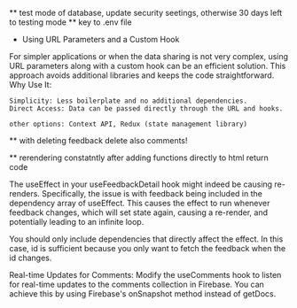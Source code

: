 ** test mode of database, update security seetings, otherwise 30 days left to testing mode
** key to .env file

* Using URL Parameters and a Custom Hook

For simpler applications or when the data sharing is not very complex, using URL parameters along with a custom hook can be an efficient solution. This approach avoids additional libraries and keeps the code straightforward.
Why Use It:

    Simplicity: Less boilerplate and no additional dependencies.
    Direct Access: Data can be passed directly through the URL and hooks.

    other options: Context API, Redux (state management library)

** with deleting feedback delete also comments!

** rerendering constatntly after adding functions directly to html return code

The useEffect in your useFeedbackDetail hook might indeed be causing re-renders. Specifically, the issue is with feedback being included in the dependency array of useEffect. This causes the effect to run whenever feedback changes, which will set state again, causing a re-render, and potentially leading to an infinite loop.

You should only include dependencies that directly affect the effect. In this case, id is sufficient because you only want to fetch the feedback when the id changes.

Real-time Updates for Comments:
Modify the useComments hook to listen for real-time updates to the comments collection in Firebase. You can achieve this by using Firebase's onSnapshot method instead of getDocs.